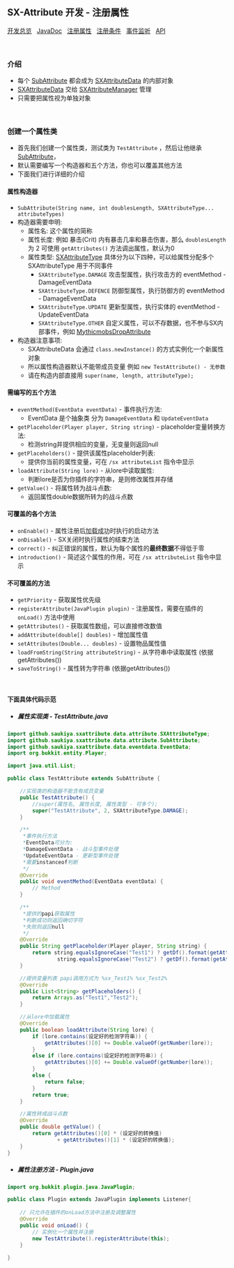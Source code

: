 ## SX-Attribute 开发 - 注册属性

 [开发总览](./overview.md)&nbsp;&nbsp;
 [JavaDoc](https://saukiya.github.io/SX-Attribute/javadoc/index.html)&nbsp;&nbsp; 
 [注册属性](./attribute.md)&nbsp;&nbsp; 
 [注册条件](./condition.md)&nbsp;&nbsp; 
 [事件监听](./events.md)&nbsp;&nbsp; 
 [API](https://saukiya.github.io/SX-Attribute/javadoc/github/saukiya/sxattribute/api/SXAttributeAPI.html)

<br>

### 介绍

* 每个 [SubAttribute](https://saukiya.github.io/SX-Attribute/javadoc/github/saukiya/sxattribute/data/attribute/SubAttribute.html) 都会成为 [SXAttributeData](https://saukiya.github.io/SX-Attribute/javadoc/github/saukiya/sxattribute/data/attribute/SXAttributeData.html) 的内部对象
* [SXAttributeData](https://saukiya.github.io/SX-Attribute/javadoc/github/saukiya/sxattribute/data/attribute/SXAttributeData.html) 交给 [SXAttributeManager](https://github.com/Saukiya/SX-Attribute/blob/master/src/main/java/github/saukiya/sxattribute/data/attribute/SXAttributeManager.java) 管理
* 只需要把属性视为单独对象

<br>

### 创建一个属性类

* 首先我们创建一个属性类，测试类为 `TestAttribute` ，然后让他继承 [SubAttribute](https://saukiya.github.io/SX-Attribute/javadoc/github/saukiya/sxattribute/data/attribute/SubAttribute.html)，
* 默认需要编写一个构造器和五个方法，你也可以覆盖其他方法
* 下面我们进行详细的介绍

#### 属性构造器

* `SubAttribute(String name, int doublesLength, SXAttributeType... attributeTypes)`
* 构造器需要申明:
  * 属性名: 这个属性的简称
  * 属性长度: 例如 暴击(Crit) 内有暴击几率和暴击伤害，那么 `doublesLength` 为 2 可使用 `getAttributes()` 方法调出属性，默认为0
  * 属性类型: [SXAttributeType](https://saukiya.github.io/SX-Attribute/javadoc/github/saukiya/sxattribute/data/attribute/SXAttributeType.html) 具体分为以下四种，可以给属性分配多个 SXAttributeType 用于不同事件
    * `SXAttributeType.DAMAGE` 攻击型属性，执行攻击方的 eventMethod - DamageEventData
    * `SXAttributeType.DEFENCE` 防御型属性，执行防御方的 eventMethod - DamageEventData
    * `SXAttributeType.UPDATE` 更新型属性，执行实体的 eventMethod - UpdateEventData
    * `SXAttributeType.OTHER` 自定义属性，可以不存数据，也不参与SX内部事件，例如 <abbr title="一个内部控制 Mythicmobs 掉落的特殊属性">[MythicmobsDropAttribute](https://github.com/Saukiya/SX-Attribute/blob/master/src/main/java/github/saukiya/sxattribute/data/attribute/sub/other/MythicmobsDropAttribute.java)</abbr>
* 构造器注意事项:
  * SXAttributeData 会通过 `class.newInstance()` 的方式实例化一个新属性对象
  * 所以属性构造器默认不能带成员变量 例如 `new TestAttribute() - 无参数`
  * 请在构造内部直接用 `super(name, length, attributeType);`

#### 需编写的五个方法

* `eventMethod(EventData eventData)` - 事件执行方法:
  * EventData 是个抽象类 分为 `DamageEventData` 和 `UpdateEventData`
* `getPlaceholder(Player player, String string)` - placeholder变量转换方法:
  * 检测string并提供相应的变量，无变量则返回null
* `getPlaceholders()` - 提供该属性placeholder列表:
  * 提供你当前的属性变量，可在 `/sx attributeList` 指令中显示
* `loadAttribute(String lore)` - 从lore中读取属性:
  * 判断lore是否为你插件的字符串，是则修改属性并存储
* `getValue()` - 将属性转为战斗点数:
  * 返回属性double数据所转为的战斗点数
  
#### 可覆盖的各个方法

* `onEnable()` - 属性注册后<abbr title="代表属性有优先级，并且没被其他属性覆盖">加载成功</abbr>时执行的启动方法
* `onDisable()` - SX关闭时执行属性的结束方法
* `correct()` - 纠正错误的属性，默认为每个属性的**最终数据**不得低于零
* `introduction()` - 简述这个属性的作用，可在 `/sx attributeList` 指令中显示

#### 不可覆盖的方法
* `getPriority` - 获取属性优先级
* `registerAttribute(JavaPlugin plugin)` - 注册属性，需要在插件的 `onLoad()` 方法中使用
* `getAttributes()` - 获取属性数组，可以直接修改数值
* `addAttribute(double[] doubles)` - 增加属性值
* `setAttributes(Double... doubles)` - 设置物品属性值
* `loadFromString(String attributeString)` - 从字符串中读取属性 (依据getAttributes())
* `saveToString()` - 属性转为字符串 (依据getAttributes())

<br>

#### 下面具体代码示范
* ##### 属性实现类 - TestAttribute.java

```java
import github.saukiya.sxattribute.data.attribute.SXAttributeType;
import github.saukiya.sxattribute.data.attribute.SubAttribute;
import github.saukiya.sxattribute.data.eventdata.EventData;
import org.bukkit.entity.Player;

import java.util.List;

public class TestAttribute extends SubAttribute {

    //实现类的构造器不能含有成员变量
    public TestAttribute() {
        //super(属性名, 属性长度, 属性类型 - 可多个);
        super("TestAttribute", 2, SXAttributeType.DAMAGE);
    }

    /**
     *事件执行方法
     *EventData可分为:
     *DamageEventData - 战斗型事件处理
     *UpdateEventData - 更新型事件处理
     *需要instanceof判断
     */
    @Override
    public void eventMethod(EventData eventData) {
        // Method
    }

    /**
     *提供的papi获取属性
     *判断成功则返回确切字符
     *失败则返回null
     */
    @Override
    public String getPlaceholder(Player player, String string) {
        return string.equalsIgnoreCase("Test1") ? getDf().format(getAttributes()[0]) : 
                string.equalsIgnoreCase("Test2") ? getDf().format(getAttributes()[1]) : null;
    }

    //提供变量列表 papi调用方式为 %sx_Test1% %sx_Test2%
    @Override
    public List<String> getPlaceholders() {
        return Arrays.as("Test1","Test2");
    }

    //从lore中加载属性
    @Override
    public boolean loadAttribute(String lore) {
        if (lore.contains(设定好的检测字符串)) {
            getAttributes()[0] += Double.valueOf(getNumber(lore));
        }
        else if (lore.contains(设定好的检测字符串)) {
            getAttributes()[0] += Double.valueOf(getNumber(lore));
        }
        else {
            return false;
        }
        return true;
    }

    //属性转成战斗点数
    @Override
    public double getValue() {
        return getAttributes()[0] * (设定好的转换值)
                + getAttributes()[1] * (设定好的转换值);
    }
}
```
* ##### 属性注册方法 - Plugin.java 
```java
import org.bukkit.plugin.java.JavaPlugin;

public class Plugin extends JavaPlugin implements Listener{
    
    // 只允许在插件的onLoad方法中注册及调整属性
    @Override
    public void onLoad() {
        // 实例化一个属性并注册
        new TestAttribute().registerAttribute(this);
    }
    
}

```